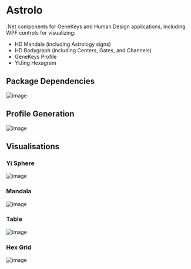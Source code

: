 # Astrolo
.Net components for GeneKeys and Human Design applications, including WPF controls for visualizing:
- HD Mandala (including Astrology signs)
- HD Bodygraph (including Centers, Gates, and Channels)
- GeneKeys Profile
- YiJing Hexagram

## Package Dependencies
![image](https://github.com/schokee/Astrolo/assets/94783963/12f98560-2770-4472-9634-f2442486571b)

## Profile Generation
![image](https://github.com/user-attachments/assets/85dc02c9-db5c-44f2-9fc1-314e7a27cdaa)

## Visualisations
### Yi Sphere
![image](https://github.com/schokee/Astrolo/assets/94783963/12bea6df-514c-4d23-9913-de5e47ba45da)

### Mandala
![image](https://github.com/schokee/Astrolo/assets/94783963/50336a6d-8ea5-4bba-a866-026c7f04d3fc)

### Table
![image](https://github.com/schokee/Astrolo/assets/94783963/58194de6-57d8-4d45-b3e7-922283267a17)

### Hex Grid
![image](https://github.com/schokee/Astrolo/assets/94783963/c9012d03-3244-42f5-bc00-bb700b230fab)
